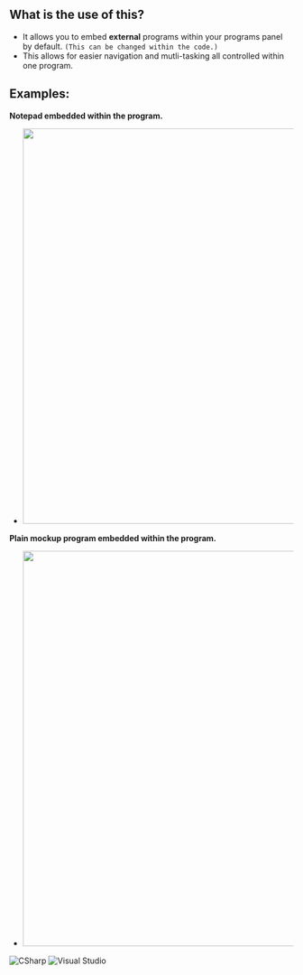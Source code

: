 ## What is the use of this?
* It allows you to embed **external** programs within your programs panel by default. `(This can be changed within the code.)` 
* This allows for easier navigation and mutli-tasking all controlled within one program.

## Examples:
__Notepad embedded within the program.__
* <img src="https://cdn.discordapp.com/attachments/880454613260714006/1055091406894542898/image.png" width="700">

__Plain mockup program embedded within the program.__
* <img src="https://cdn.discordapp.com/attachments/880454613260714006/1055092324994125854/image.png" width="700">

![CSharp](https://img.shields.io/badge/csharp-239120?style=for-the-badge&logo=csharp&logoColor=white)
![Visual Studio](https://img.shields.io/badge/VisualㅤStudio-5C2D91?style=for-the-badge&logo=visualstudio&logoColor=white)
